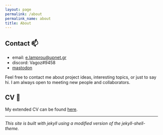 ```yaml
---
layout: page
permalink: /about
permalink_name: about 
title: About
---
```


## Contact :mailbox:

* email: [e.lamprou@upnet.gr](mailto:e.lamprou@upnet.gr)
* discord: Vagoz#9458
* [mastodon](https://mastodon.social/@vagozino)

Feel free to contact me about project ideas, interesting topics, or just to say hi.
I am always open to meeting new people and collaborators.

## CV :page_facing_up:

My extended CV can be found [here](/assets/pdf/cv.pdf).

---

*This site is built with jekyll using a modified version of the jekyll-shell-theme.*
